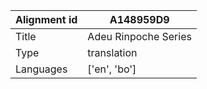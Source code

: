 |Alignment id | A148959D9
| --- | --- 
|Title | Adeu Rinpoche Series 
|Type | translation
|Languages | ['en', 'bo']